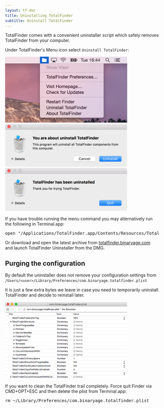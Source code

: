 ```yaml
---
layout: tf-doc
title: Uninstalling TotalFinder
subtitle: Uninstall TotalFinder
---
```


TotalFinder comes with a convenient uninstaller script which safely removes TotalFinder from your computer.

Under TotalFinder's Menu icon select `Uninstall TotalFinder`:

<img src="/images/uninstall-menu.png" class="doc-image add-shadow" style="width:400px">

<img src="/images/really-uninstall.png" class="doc-image add-shadow" style="width:400px">

<img src="/images/uninstaller.png" class="doc-image add-shadow" style="width:400px">

If you have trouble running the menu command you may alternatively run the following in Terminal.app: 

<pre class="terminal">open "/Applications/TotalFinder.app/Contents/Resources/TotalFinder.bundle/Contents/Resources/TotalFinder Uninstaller.app"</pre>

Or download and open the latest archive from [totalfinder.binaryage.com](https://totalfinder.binaryage.com) and launch TotalFinder Uninstaller from the DMG.

## Purging the configuration

By default the uninstaller does not remove your configuration settings from `/Users/<user>/Library/Preferences/com.binaryage.totalfinder.plist`

It is just a few extra bytes we leave in case you need to temporarily uninstall TotalFinder and decide to reinstall later. 

<img src="/images/property-list-editor.png" class="doc-image add-shadow" style="width:400px;">

If you want to clean the TotalFinder trail completely. Force quit Finder via CMD+OPT+ESC and then delete the plist from Terminal.app:

<pre class="terminal">rm ~/Library/Preferences/com.binaryage.totalfinder.plist</pre>
